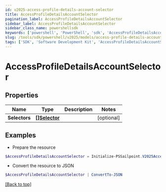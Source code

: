 ```yaml
---
id: v2025-access-profile-details-account-selector
title: AccessProfileDetailsAccountSelector
pagination_label: AccessProfileDetailsAccountSelector
sidebar_label: AccessProfileDetailsAccountSelector
sidebar_class_name: powershellsdk
keywords: ['powershell', 'PowerShell', 'sdk', 'AccessProfileDetailsAccountSelector', 'V2025AccessProfileDetailsAccountSelector'] 
slug: /tools/sdk/powershell/v2025/models/access-profile-details-account-selector
tags: ['SDK', 'Software Development Kit', 'AccessProfileDetailsAccountSelector', 'V2025AccessProfileDetailsAccountSelector']
---
```



# AccessProfileDetailsAccountSelector

## Properties

Name | Type | Description | Notes
------------ | ------------- | ------------- | -------------
**Selectors** | [**[]Selector**](selector) |  | [optional] 

## Examples

- Prepare the resource
```powershell
$AccessProfileDetailsAccountSelector = Initialize-PSSailpoint.V2025AccessProfileDetailsAccountSelector  -Selectors null
```

- Convert the resource to JSON
```powershell
$AccessProfileDetailsAccountSelector | ConvertTo-JSON
```


[[Back to top]](#) 

